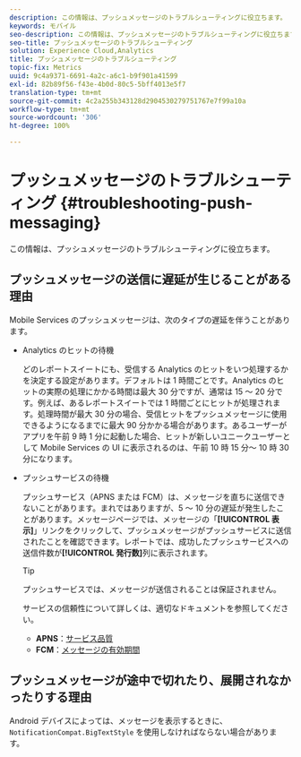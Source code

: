 ```yaml
---
description: この情報は、プッシュメッセージのトラブルシューティングに役立ちます。
keywords: モバイル
seo-description: この情報は、プッシュメッセージのトラブルシューティングに役立ちます。
seo-title: プッシュメッセージのトラブルシューティング
solution: Experience Cloud,Analytics
title: プッシュメッセージのトラブルシューティング
topic-fix: Metrics
uuid: 9c4a9371-6691-4a2c-a6c1-b9f901a41599
exl-id: 82b89f56-f43e-4b0d-80c5-5bff4013e5f7
translation-type: tm+mt
source-git-commit: 4c2a255b343128d2904530279751767e7f99a10a
workflow-type: tm+mt
source-wordcount: '306'
ht-degree: 100%

---
```


# プッシュメッセージのトラブルシューティング {#troubleshooting-push-messaging}

この情報は、プッシュメッセージのトラブルシューティングに役立ちます。

## プッシュメッセージの送信に遅延が生じることがある理由

Mobile Services のプッシュメッセージは、次のタイプの遅延を伴うことがあります。

* Analytics のヒットの待機

   どのレポートスイートにも、受信する Analytics のヒットをいつ処理するかを決定する設定があります。デフォルトは 1 時間ごとです。Analytics のヒットの実際の処理にかかる時間は最大 30 分ですが、通常は 15 ～ 20 分です。例えば、あるレポートスイートでは 1 時間ごとにヒットが処理されます。処理時間が最大 30 分の場合、受信ヒットをプッシュメッセージに使用できるようになるまでに最大 90 分かかる場合があります。あるユーザーがアプリを午前 9 時 1 分に起動した場合、ヒットが新しいユニークユーザーとして Mobile Services の UI に表示されるのは、午前 10 時 15 分～ 10 時 30 分になります。

* プッシュサービスの待機

   プッシュサービス（APNS または FCM）は、メッセージを直ちに送信できないことがあります。まれではありますが、5 ～ 10 分の遅延が発生したことがあります。メッセージページでは、メッセージの「**[!UICONTROL 表示]**」リンクをクリックして、プッシュメッセージがプッシュサービスに送信されたことを確認できます。レポートでは、成功したプッシュサービスへの送信件数が&#x200B;**[!UICONTROL 発行数]**&#x200B;列に表示されます。

   >[!TIP]
   >
   >プッシュサービスでは、メッセージが送信されることは保証されません。

   サービスの信頼性について詳しくは、適切なドキュメントを参照してください。

   * **APNS**：[サービス品質](https://developer.apple.com/library/content/documentation/NetworkingInternet/Conceptual/RemoteNotificationsPG/APNSOverview.html#//apple_ref/doc/uid/TP40008194-CH8-SW5)
   * **FCM**：[メッセージの有効期間](https://firebase.google.com/docs/cloud-messaging/concept-options#lifetime)

## プッシュメッセージが途中で切れたり、展開されなかったりする理由

Android デバイスによっては、メッセージを表示するときに、`NotificationCompat.BigTextStyle` を使用しなければならない場合があります。

